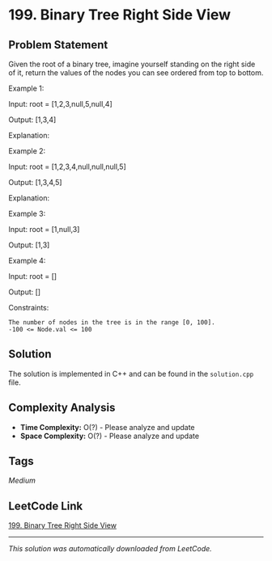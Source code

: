 # 199. Binary Tree Right Side View

## Problem Statement

Given the root of a binary tree, imagine yourself standing on the right side of it, return the values of the nodes you can see ordered from top to bottom.

Example 1:

Input: root = [1,2,3,null,5,null,4]

Output: [1,3,4]

Explanation:

Example 2:

Input: root = [1,2,3,4,null,null,null,5]

Output: [1,3,4,5]

Explanation:

Example 3:

Input: root = [1,null,3]

Output: [1,3]

Example 4:

Input: root = []

Output: []

Constraints:

	The number of nodes in the tree is in the range [0, 100].
	-100 <= Node.val <= 100

## Solution

The solution is implemented in C++ and can be found in the `solution.cpp` file.

## Complexity Analysis

- **Time Complexity:** O(?) - Please analyze and update
- **Space Complexity:** O(?) - Please analyze and update

## Tags

*Medium*

## LeetCode Link

[199. Binary Tree Right Side View](https://leetcode.com/problems/binary-tree-right-side-view/)

---

*This solution was automatically downloaded from LeetCode.*
